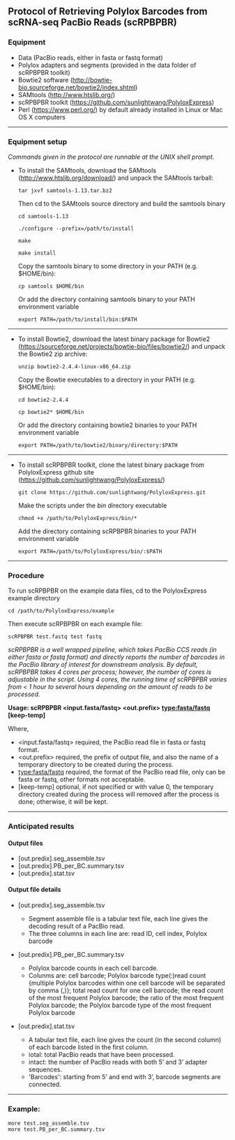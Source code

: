 ## Protocol of Retrieving Polylox Barcodes from scRNA-seq PacBio Reads (scRPBPBR)


### Equipment
   + Data (PacBio reads, either in fasta or fastq format)
   + Polylox adapters and segments (provided in the data folder of scRPBPBR toolkit)
   + Bowtie2 software (http://bowtie-bio.sourceforge.net/bowtie2/index.shtml)
   + SAMtools (http://www.htslib.org/)
   + scRPBPBR toolkit (https://github.com/sunlightwang/PolyloxExpress) 
   + Perl (https://www.perl.org/) by default already installed in Linux or Mac OS X computers

---
### Equipment setup
   *Commands given in the protocol are runnable at the UNIX shell prompt.*


* To install the SAMtools, download the SAMtools (http://www.htslib.org/download/) and unpack the SAMtools tarball: 

   ` tar jxvf samtools-1.13.tar.bz2 `

   Then cd to the SAMtools source directory and build the samtools binary

   ` cd samtools-1.13 `

   ` ./configure --prefix=/path/to/install `

   ` make `

   ` make install `


   Copy the samtools binary to some directory in your PATH (e.g. $HOME/bin):

   ` cp samtools $HOME/bin `

   Or add the directory containing samtools binary to your PATH environment variable

   ` export PATH=/path/to/install/bin:$PATH `

---

* To install Bowtie2, download the latest binary package for Bowtie2 (https://sourceforge.net/projects/bowtie-bio/files/bowtie2/) and unpack the Bowtie2 zip archive:

   ` unzip bowtie2-2.4.4-linux-x86_64.zip `

   Copy the Bowtie executables to a directory in your PATH (e.g. $HOME/bin):

   ` cd bowtie2-2.4.4 `

   ` cp bowtie2* $HOME/bin `

    Or add the directory containing bowtie2 binaries to your PATH environment variable

   ` export PATH=/path/to/bowtie2/binary/directory:$PATH `
   
---

* To install scRPBPBR toolkit, clone the latest binary package from PolyloxExpress github site (https://github.com/sunlightwang/PolyloxExpress/) 

   ` git clone https://github.com/sunlightwang/PolyloxExpress.git `
   
   Make the scripts under the *bin* directory executable
   
   ` chmod +x /path/to/PolyloxExpress/bin/* `

   Add the directory containing scRPBPBR binaries to your PATH environment variable
   
   ` export PATH=/path/to/PolyloxExpress/bin/:$PATH `


***

### Procedure
 
To run scRPBPBR on the example data files, cd to the PolyloxExpress example directory

` cd /path/to/PolyloxExpress/example `

Then execute scRPBPBR on each example file:  

` scRPBPBR test.fastq test fastq `

*scRPBPBR is a well wrapped pipeline, which takes PacBio CCS reads (in either fasta or fastq format) and directly reports the number of barcodes in the PacBio library of interest for downstream analysis. By default, scRPBPBR takes 4 cores per process; however, the number of cores is adjustable in the script. Using 4 cores, the running time of scRPBPBR varies from < 1 hour to several hours depending on the amount of reads to be processed.*


**Usage: scRPBPBR <input.fasta/fastq> <out.prefix> <type:fasta/fastq> [keep-temp]**

Where, 

* <input.fasta/fastq> required, the PacBio read file in fasta or fastq format. 
* <out.prefix> required, the prefix of output file, and also the name of a temporary directory to be created during the process. 
* <type:fasta/fastq> required, the format of the PacBio read file, only can be fasta or fastq, other formats not acceptable. 
* [keep-temp] optional, if not specified or with value 0, the temporary directory created during the process will removed after the process is done; otherwise, it will be kept. 

---

### Anticipated results 
#### Output files
* [out.predix].seg_assemble.tsv
* [out.predix].PB_per_BC.summary.tsv
* [out.predix].stat.tsv

#### Output file details 
* [out.predix].seg_assemble.tsv
   + Segment assemble file is a tabular text file, each line gives the decoding result of a PacBio read. 
   + The three columns in each line are: read ID, cell index, Polylox barcode 

* [out.predix].PB_per_BC.summary.tsv
   + Polylox barcode counts in each cell barcode. 
   + Colunms are: cell barcode; Polylox barcode type(:)read count {multiple Polylox barcodes within one cell barcode will be separated by comma (,)}; total read count for one cell barcode; the read count of the most frequent Polylox barcode; the ratio of the most frequent Polylox barcode; the Polylox barcode type of the most frequent Polylox barcode

* [out.predix].stat.tsv
   + A tabular text file, each line gives the count (in the second column) of each barcode listed in the first column. 
   + iotal: total PacBio reads that have been processed. 
   + intact: the number of PacBio reads with both 5’ and 3’ adapter sequences. 
   + 'Barcodes': starting from 5’ and end with 3’, barcode segments are connected. 
   
---

### Example: 
```
more test.seg_assemble.tsv 
more test.PB_per_BC.summary.tsv
```



